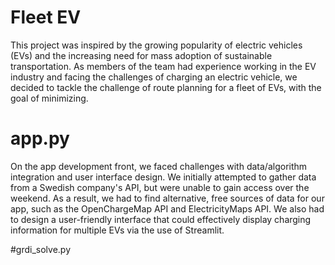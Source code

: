 # Fleet EV
This project was inspired by the growing popularity of electric vehicles (EVs) and the increasing need for mass adoption of sustainable transportation. As members of the team had experience working in the EV industry and facing the challenges of charging an electric vehicle, we decided to tackle the challenge of route planning for a fleet of EVs, with the goal of minimizing.

# app.py
On the app development front, we faced challenges with data/algorithm integration and user interface design. We initially attempted to gather data from a Swedish company's API, but were unable to gain access over the weekend. As a result, we had to find alternative, free sources of data for our app, such as the OpenChargeMap API and ElectricityMaps API. We also had to design a user-friendly interface that could effectively display charging information for multiple EVs via the use of Streamlit.

#grdi_solve.py
